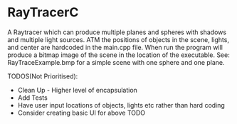 
# RayTracerC

A Raytracer which can produce multiple planes and spheres with shadows and multiple light sources. ATM the positions of objects in the scene, lights, and center are hardcoded in the main.cpp file. When run the program will produce a bitmap image of the scene in the location of the executable. See: RayTraceExample.bmp for a simple scene with one sphere and one plane.

TODOS(Not Prioritised):
* Clean Up - Higher level of encapsulation
* Add Tests
* Have user input locations of objects, lights etc rather than hard coding
* Consider creating basic UI for above TODO
